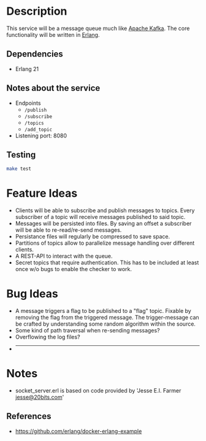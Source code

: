 # Description

This service will be a message queue much like [Apache Kafka](https://kafka.apache.org/). The core functionality will be written in [Erlang](https://www.erlang.org/).

## Dependencies

- Erlang 21

## Notes about the service

- Endpoints
  - `/publish`
  - `/subscribe`
  - `/topics`
  - `/add_topic`
- Listening port: 8080

## Testing

```sh
make test
```

# Feature Ideas

* Clients will be able to subscribe and publish messages to topics. Every subscriber of a topic will receive messages published to said topic. 
* Messages will be persisted into files. By saving an offset a subscriber will be able to re-read/re-send messages. 
* Persistance files will regularly be compressed to save space.
* Partitions of topics allow to parallelize message handling over different clients.
* A REST-API to interact with the queue.
* Secret topics that require authentication. This has to be included at least once w/o bugs to enable the checker to work.

# Bug Ideas

* A message triggers a flag to be published to a "flag" topic. Fixable by removing the flag from the triggered message. The trigger-message can be crafted by understanding some random algorithm within the source.
* Some kind of path traversal when re-sending messages?
* Overflowing the log files?
* ___________________

# Notes

* socket_server.erl is based on code provided by 'Jesse E.I. Farmer <jesse@20bits.com>'

## References

- https://github.com/erlang/docker-erlang-example
